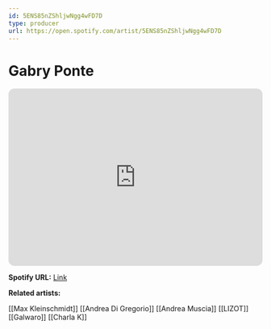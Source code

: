 ```yaml
---
id: 5ENS85nZShljwNgg4wFD7D
type: producer
url: https://open.spotify.com/artist/5ENS85nZShljwNgg4wFD7D
---
```

# Gabry Ponte

<iframe style="border-radius:12px" src="https://open.spotify.com/embed/artist/5ENS85nZShljwNgg4wFD7D" width="100%" height="352" frameBorder="0" allowfullscreen="" allow="autoplay; clipboard-write; encrypted-media; fullscreen; picture-in-picture" loading="lazy"></iframe>

**Spotify URL:** [Link](https://open.spotify.com/artist/5ENS85nZShljwNgg4wFD7D)

**Related artists:**

[[Max Kleinschmidt]]
[[Andrea Di Gregorio]]
[[Andrea Muscia]]
[[LIZOT]]
[[Galwaro]]
[[Charla K]]
